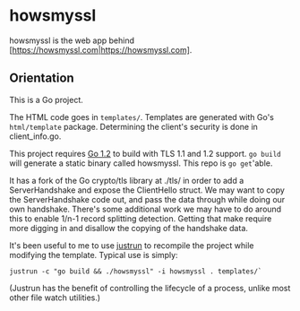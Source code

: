 howsmyssl
=========

howsmyssl is the web app behind [https://howsmyssl.com|https://howsmyssl.com].

Orientation
--------
This is a Go project.

The HTML code goes in `templates/`. Templates are generated with Go's
`html/template` package. Determining the client's security is done in
client_info.go.

This project requires [Go 1.2][go1.2] to build with TLS 1.1 and 1.2
support. `go build` will generate a static binary called howsmyssl. This repo
is `go get`'able.

It has a fork of the Go crypto/tls library at ./tls/ in order to add a
ServerHandshake and expose the ClientHello struct. We may want to copy
the ServerHandshake code out, and pass the data through while doing
our own handshake. There's some additional work we may have to do
around this to enable 1/n-1 record splitting detection. Getting that
make require more digging in and disallow the copying of the handshake
data.

It's been useful to me to use [justrun][justrun] to recompile the project
while modifying the template. Typical use is simply:

    justrun -c "go build && ./howsmyssl" -i howsmyssl . templates/`

(Justrun has the benefit of controlling the lifecycle of a process, unlike
most other file watch utilities.)

[go1.2]: http://golang.org/doc/go1.2
[justrun]: https://github.com/jmhodges/justrun

